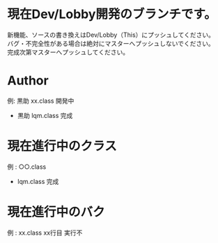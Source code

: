 # 現在Dev/Lobby開発のブランチです。
新機能、ソースの書き換えはDev/Lobby（This）にプッシュしてください。  
バグ・不完全性がある場合は絶対にマスターへプッシュしないでください。  
完成次第マスターへプッシュしてください。  

# Author
例: 黒助 xx.class 開発中  
* 黒助 lqm.class 完成

# 現在進行中のクラス
例 : ○○.class  
* lqm.class 完成

# 現在進行中のバク
例 : xx.class xx行目 実行不  

